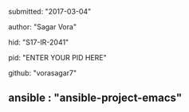submitted: "2017-03-04"

author: "Sagar Vora"

hid: "S17-IR-2041"

pid: "ENTER YOUR PID HERE"

github: "vorasagar7"

ansible : "ansible-project-emacs"
--------------------------------------------------------------------------------

